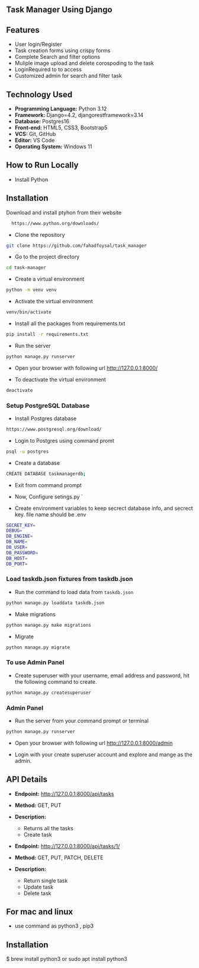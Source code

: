 ## Task Manager Using Django



## Features
- User login/Register 
- Task creation forms using crispy forms
- Complete Search and filter options
- Muliple image upload and delete corospoding to the task
- LoginRequired to to access
- Customized admin for search and filter task


## Technology Used
-   **Programming Language:** Python 3.12
-   **Framework:** Django=4.2, djangorestframework=3.14
-   **Database:** Postgres16
-   **Front-end:** HTML5, CSS3, Bootstrap5
-   **VCS:** Git, GitHub
-   **Editor:** VS Code
-   **Operating System:** Windows 11



## How to Run Locally

-   Install Python

## Installation

Download and install ptyhon from their website

```bash
  https://www.python.org/downloads/
```

-   Clone the repository

```bash
git clone https://github.com/fahadfoysal/task_manager
```

-   Go to the project directory

```bash
cd task-manager
```

-   Create a virtual environment

```bash
python -m venv venv
```

-   Activate the virtual environment

```bash
venv/bin/activate
```

-   Install all the packages from requirements.txt

```bash
pip install -r requirements.txt
```

-   Run the server

```bash
python manage.py runserver
```

-   Open your browser with following url  http://127.0.0.1:8000/

-   To deactivate the virtual environment

```bash
deactivate
```

### Setup PostgreSQL Database

-   Install Postgres database 

```bash
https://www.postgresql.org/download/
```

-   Login to Postgres using command promt

```bash
psql -u postgres
```

-   Create a database

```bash
CREATE DATABASE taskmanagerdb;
```

-   Exit from command prompt


-   Now, Configure setings.py `

-  Create environment variables to keep secrect database info, and secrect key. file name should be .env

```bash
SECRET_KEY=
DEBUG=
DB_ENGINE=
DB_NAME=
DB_USER=
DB_PASSWORD=
DB_HOST=
DB_PORT=
```

### Load taskdb.json fixtures from taskdb.json

-   Run the command to load data from `taskdb.json`

```bash
python manage.py loaddata taskdb.json
```

-   Make migrations

```bash
python manage.py make migrations
```
-   Migrate

```bash
python manage.py migrate
```


### To use Admin Panel

-   Create superuser with your username, email address and password, hit the following command to create.

```bash
python manage.py createsuperuser
```

### Admin Panel

-   Run the server from your command prompt or terminal

```bash
python manage.py runserver
```

-   Open your browser with following url http://127.0.0.1:8000/admin


-   Login with your create superuser account and explore and mange as the admin.


## API Details

-   **Endpoint:** http://127.0.0.1:8000/api/tasks
-   **Method:** GET, PUT
-   **Description:**
    -   Returns all the tasks
    - Create task

-   **Endpoint:** http://127.0.0.1:8000/api/tasks/1/
-   **Method:** GET, PUT, PATCH, DELETE
-   **Description:**
    -   Return single task
    -   Update task
    -   Delete task

## For mac and linux

-   use command as python3 , pip3

## Installation

$ brew install python3 or
sudo apt install python3
